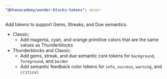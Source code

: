 ```yaml
---
"@khanacademy/wonder-blocks-tokens": minor
---
```


Add tokens to support Gems, Streaks, and Due semantics.
- Classic:
    - Add magenta, cyan, and orange primitive colors that are the same values as Thunderblocks
- Thunderblocks and Classic:
    - Add gems, streak, and due semantic core tokens for `background`, `foreground`, and `border`
    - Add semantic feedback color tokens for `info`, `success`, `warning`, and `critical`
